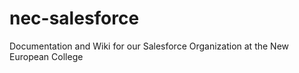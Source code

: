 # nec-salesforce
Documentation and Wiki for our Salesforce Organization at the New European College
